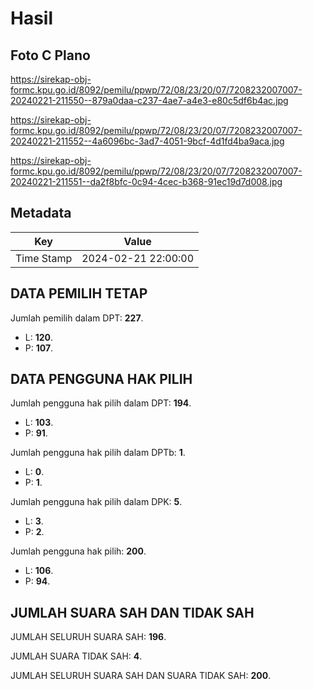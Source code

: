 # Hasil

## Foto C Plano

https://sirekap-obj-formc.kpu.go.id/8092/pemilu/ppwp/72/08/23/20/07/7208232007007-20240221-211550--879a0daa-c237-4ae7-a4e3-e80c5df6b4ac.jpg

https://sirekap-obj-formc.kpu.go.id/8092/pemilu/ppwp/72/08/23/20/07/7208232007007-20240221-211552--4a6096bc-3ad7-4051-9bcf-4d1fd4ba9aca.jpg

https://sirekap-obj-formc.kpu.go.id/8092/pemilu/ppwp/72/08/23/20/07/7208232007007-20240221-211551--da2f8bfc-0c94-4cec-b368-91ec19d7d008.jpg


## Metadata

| Key        | Value               |
| ---------- | ------------------- |
| Time Stamp | 2024-02-21 22:00:00 |


## DATA PEMILIH TETAP

Jumlah pemilih dalam DPT: **227**.
 * L: **120**.
 * P: **107**.

## DATA PENGGUNA HAK PILIH

Jumlah pengguna hak pilih dalam DPT: **194**.
 * L: **103**.
 * P: **91**.

Jumlah pengguna hak pilih dalam DPTb: **1**.
 * L: **0**.
 * P: **1**.

Jumlah pengguna hak pilih dalam DPK: **5**.
 * L: **3**.
 * P: **2**.

Jumlah pengguna hak pilih: **200**.
 * L: **106**.
 * P: **94**.

## JUMLAH SUARA SAH DAN TIDAK SAH

JUMLAH SELURUH SUARA SAH: **196**.

JUMLAH SUARA TIDAK SAH: **4**.

JUMLAH SELURUH SUARA SAH DAN SUARA TIDAK SAH: **200**.


